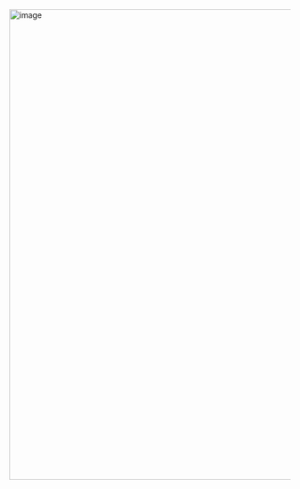 <img width="844" alt="image" src="https://github.com/samaya007/kafle-samaya-earbuds-3040/assets/121986334/2b33b13e-808a-4e12-8bbe-2d125280118f">
